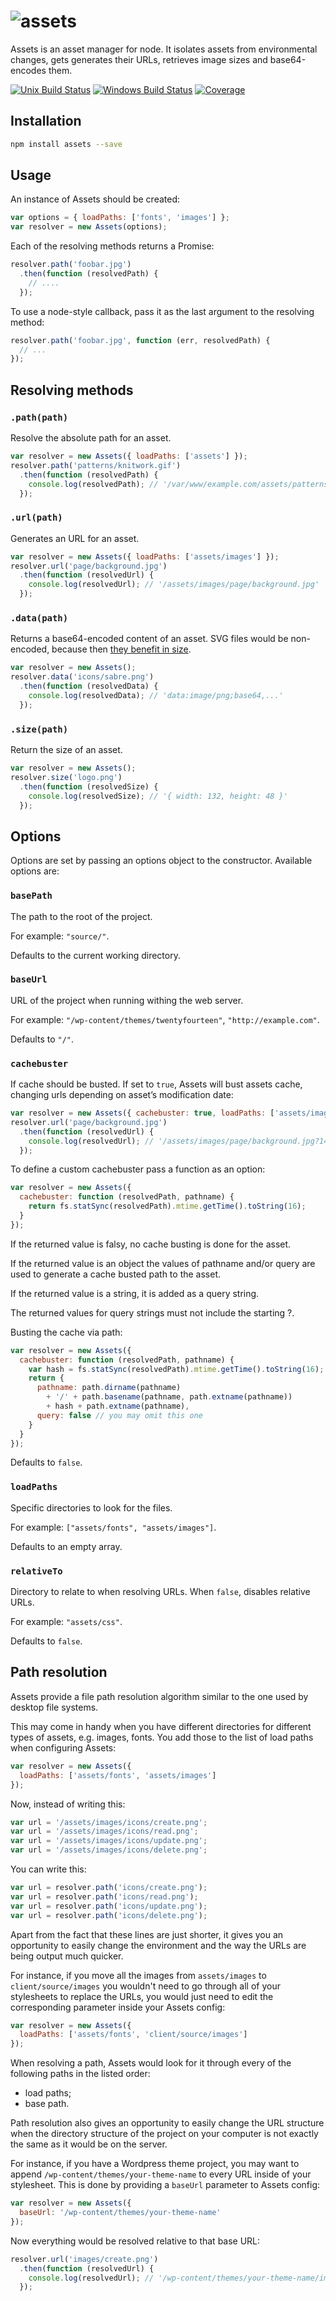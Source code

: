 # ![assets](https://rawgit.com/borodean/assets/develop/media/assets.svg)

Assets is an asset manager for node. It isolates assets from environmental changes, gets generates their URLs, retrieves image sizes and base64-encodes them.

[![Unix Build Status][travis-badge]][travis] [![Windows Build Status][appveyor-badge]][appveyor] [![Coverage][coveralls-badge]][coveralls]

[appveyor]:        https://ci.appveyor.com/project/borodean/assets/branch/master
[appveyor-badge]:  https://img.shields.io/appveyor/build/borodean/assets/master?label=windows
[coveralls]:       https://coveralls.io/github/borodean/assets
[coveralls-badge]: https://img.shields.io/coveralls/github/borodean/assets/master
[travis]:          https://travis-ci.org/borodean/assets
[travis-badge]:    https://img.shields.io/travis/borodean/assets/master?label=unix

## Installation

```bash
npm install assets --save
```

## Usage

An instance of Assets should be created:

```js
var options = { loadPaths: ['fonts', 'images'] };
var resolver = new Assets(options);
```

Each of the resolving methods returns a Promise:

```js
resolver.path('foobar.jpg')
  .then(function (resolvedPath) {
    // ....
  });
```

To use a node-style callback, pass it as the last argument to the resolving method:

```js
resolver.path('foobar.jpg', function (err, resolvedPath) {
  // ...
});
```

## Resolving methods

### `.path(path)`
Resolve the absolute path for an asset.

```js
var resolver = new Assets({ loadPaths: ['assets'] });
resolver.path('patterns/knitwork.gif')
  .then(function (resolvedPath) {
    console.log(resolvedPath); // '/var/www/example.com/assets/patterns/knitwork.gif'
  });
```

### `.url(path)`
Generates an URL for an asset.

```js
var resolver = new Assets({ loadPaths: ['assets/images'] });
resolver.url('page/background.jpg')
  .then(function (resolvedUrl) {
    console.log(resolvedUrl); // '/assets/images/page/background.jpg'
  });
```

### `.data(path)`
Returns a base64-encoded content of an asset. SVG files would be non-encoded, because then [they benefit in size](http://css-tricks.com/probably-dont-base64-svg/).

```js
var resolver = new Assets();
resolver.data('icons/sabre.png')
  .then(function (resolvedData) {
    console.log(resolvedData); // 'data:image/png;base64,...'
  });
```

### `.size(path)`
Return the size of an asset.

```js
var resolver = new Assets();
resolver.size('logo.png')
  .then(function (resolvedSize) {
    console.log(resolvedSize); // '{ width: 132, height: 48 }'
  });
```

Options
-------

Options are set by passing an options object to the constructor. Available options are:

### `basePath`
The path to the root of the project.

For example: `"source/"`.

Defaults to the current working directory.

### `baseUrl`
URL of the project when running withing the web server.

For example: `"/wp-content/themes/twentyfourteen"`, `"http://example.com"`.

Defaults to `"/"`.

### `cachebuster`
If cache should be busted. If set to `true`, Assets will bust assets cache, changing urls depending on asset’s modification date:

```js
var resolver = new Assets({ cachebuster: true, loadPaths: ['assets/images'] });
resolver.url('page/background.jpg')
  .then(function (resolvedUrl) {
    console.log(resolvedUrl); // '/assets/images/page/background.jpg?14a931c501f'
  });
```

To define a custom cachebuster pass a function as an option:

```js
var resolver = new Assets({
  cachebuster: function (resolvedPath, pathname) {
    return fs.statSync(resolvedPath).mtime.getTime().toString(16);
  }
});
```

If the returned value is falsy, no cache busting is done for the asset.

If the returned value is an object the values of pathname and/or query are used to generate a cache busted path to the asset.

If the returned value is a string, it is added as a query string.

The returned values for query strings must not include the starting ?.

Busting the cache via path:

```js
var resolver = new Assets({
  cachebuster: function (resolvedPath, pathname) {
    var hash = fs.statSync(resolvedPath).mtime.getTime().toString(16);
    return {
      pathname: path.dirname(pathname)
        + '/' + path.basename(pathname, path.extname(pathname))
        + hash + path.extname(pathname),
      query: false // you may omit this one
    }
  }
});
```

Defaults to `false`.

### `loadPaths`
Specific directories to look for the files.

For example: `["assets/fonts", "assets/images"]`.

Defaults to an empty array.

### `relativeTo`
Directory to relate to when resolving URLs. When `false`, disables relative URLs.

For example: `"assets/css"`.

Defaults to `false`.

Path resolution
---------------

Assets provide a file path resolution algorithm similar to the one used by desktop file systems.

This may come in handy when you have different directories for different types of assets, e.g. images, fonts. You add those to the list of load paths when configuring Assets:

```js
var resolver = new Assets({
  loadPaths: ['assets/fonts', 'assets/images']
});
```

Now, instead of writing this:

```js
var url = '/assets/images/icons/create.png';
var url = '/assets/images/icons/read.png';
var url = '/assets/images/icons/update.png';
var url = '/assets/images/icons/delete.png';
```

You can write this:

```js
var url = resolver.path('icons/create.png');
var url = resolver.path('icons/read.png');
var url = resolver.path('icons/update.png');
var url = resolver.path('icons/delete.png');
```

Apart from the fact that these lines are just shorter, it gives you an opportunity to easily change the environment and the way the URLs are being output much quicker.

For instance, if you move all the images from `assets/images` to `client/source/images` you wouldn't need to go through all of your stylesheets to replace the URLs, you would just need to edit the corresponding parameter inside your Assets config:

```js
var resolver = new Assets({
  loadPaths: ['assets/fonts', 'client/source/images']
});
```

When resolving a path, Assets would look for it through every of the following paths in the listed order:

* load paths;
* base path.

Path resolution also gives an opportunity to easily change the URL structure when the directory structure of the project on your computer is not exactly the same as it would be on the server.

For instance, if you have a Wordpress theme project, you may want to append `/wp-content/themes/your-theme-name` to every URL inside of your stylesheet. This is done by providing a `baseUrl` parameter to Assets config:

```js
var resolver = new Assets({
  baseUrl: '/wp-content/themes/your-theme-name'
});
```

Now everything would be resolved relative to that base URL:

```js
resolver.url('images/create.png')
  .then(function (resolvedUrl) {
    console.log(resolvedUrl); // '/wp-content/themes/your-theme-name/images/create.png'
  });
```
